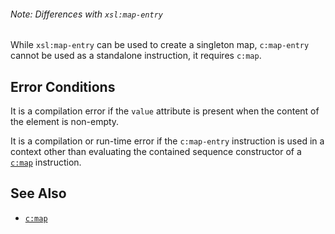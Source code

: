 
<div class="note" markdown="1">

###### Note: Differences with `xsl:map-entry`
While `xsl:map-entry` can be used to create a singleton map, `c:map-entry` cannot be used as a standalone instruction, it requires `c:map`.

</div>

## Error Conditions

It is a compilation error if the `value` attribute is present when the content of the element is non-empty.

It is a compilation or run-time error if the `c:map-entry` instruction is used in a context other than evaluating the contained sequence constructor of a [`c:map`](map.html) instruction.

## See Also

- [`c:map`](map.html)
